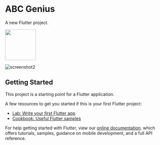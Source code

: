 # ABC Genius

A new Flutter project.

<img src="![screenshot](https://user-images.githubusercontent.com/73191264/111752718-11469680-88bc-11eb-9e00-8ae00f7cd724.png)" width="100" height="100"/>

![screenshot2](https://user-images.githubusercontent.com/73191264/111752771-1e638580-88bc-11eb-8755-36cdc89d37f2.png)

## Getting Started

This project is a starting point for a Flutter application.

A few resources to get you started if this is your first Flutter project:

- [Lab: Write your first Flutter app](https://flutter.dev/docs/get-started/codelab)
- [Cookbook: Useful Flutter samples](https://flutter.dev/docs/cookbook)

For help getting started with Flutter, view our
[online documentation](https://flutter.dev/docs), which offers tutorials,
samples, guidance on mobile development, and a full API reference.

